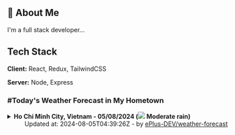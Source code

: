 ## 🚀 About Me
I'm a full stack developer...


## Tech Stack

**Client:** React, Redux, TailwindCSS

**Server:** Node, Express

### #Today's Weather Forecast in My Hometown



<details>
    <summary><b>Ho Chi Minh City, Vietnam - 05/08/2024 (<img src="https://cdn.weatherapi.com/weather/64x64/day/302.png" /> Moderate rain)</b>
    </summary>

    
<table>
    <tr>
        <th>Hour</th>
        <td>00:00</td><td>01:00</td><td>02:00</td><td>03:00</td><td>04:00</td><td>05:00</td><td>06:00</td><td>07:00</td><td>08:00</td><td>09:00</td><td>10:00</td><td>11:00</td><td>12:00</td><td>13:00</td><td>14:00</td><td>15:00</td><td>16:00</td><td>17:00</td><td>18:00</td><td>19:00</td><td>20:00</td><td>21:00</td><td>22:00</td><td>23:00</td>
    </tr>
    <tr>
        <th>Weather</th>
        <td><img src="https://cdn.weatherapi.com/weather/64x64/night/116.png"></img></td><td><img src="https://cdn.weatherapi.com/weather/64x64/night/119.png"></img></td><td><img src="https://cdn.weatherapi.com/weather/64x64/night/116.png"></img></td><td><img src="https://cdn.weatherapi.com/weather/64x64/night/116.png"></img></td><td><img src="https://cdn.weatherapi.com/weather/64x64/night/116.png"></img></td><td><img src="https://cdn.weatherapi.com/weather/64x64/night/116.png"></img></td><td><img src="https://cdn.weatherapi.com/weather/64x64/day/116.png"></img></td><td><img src="https://cdn.weatherapi.com/weather/64x64/day/113.png"></img></td><td><img src="https://cdn.weatherapi.com/weather/64x64/day/116.png"></img></td><td><img src="https://cdn.weatherapi.com/weather/64x64/day/116.png"></img></td><td><img src="https://cdn.weatherapi.com/weather/64x64/day/176.png"></img></td><td><img src="https://cdn.weatherapi.com/weather/64x64/day/176.png"></img></td><td><img src="https://cdn.weatherapi.com/weather/64x64/day/353.png"></img></td><td><img src="https://cdn.weatherapi.com/weather/64x64/day/266.png"></img></td><td><img src="https://cdn.weatherapi.com/weather/64x64/day/353.png"></img></td><td><img src="https://cdn.weatherapi.com/weather/64x64/day/176.png"></img></td><td><img src="https://cdn.weatherapi.com/weather/64x64/day/356.png"></img></td><td><img src="https://cdn.weatherapi.com/weather/64x64/day/293.png"></img></td><td><img src="https://cdn.weatherapi.com/weather/64x64/day/353.png"></img></td><td><img src="https://cdn.weatherapi.com/weather/64x64/night/356.png"></img></td><td><img src="https://cdn.weatherapi.com/weather/64x64/night/356.png"></img></td><td><img src="https://cdn.weatherapi.com/weather/64x64/night/353.png"></img></td><td><img src="https://cdn.weatherapi.com/weather/64x64/night/353.png"></img></td><td><img src="https://cdn.weatherapi.com/weather/64x64/night/353.png"></img></td>
    </tr>
    <tr>
        <th>Condition</th>
        <td width="200px">Partly Cloudy </td><td width="200px">Cloudy </td><td width="200px">Partly Cloudy </td><td width="200px">Partly Cloudy </td><td width="200px">Partly Cloudy </td><td width="200px">Partly Cloudy </td><td width="200px">Partly Cloudy </td><td width="200px">Sunny</td><td width="200px">Partly Cloudy </td><td width="200px">Partly Cloudy </td><td width="200px">Patchy rain nearby</td><td width="200px">Patchy rain nearby</td><td width="200px">Light rain shower</td><td width="200px">Light drizzle</td><td width="200px">Light rain shower</td><td width="200px">Patchy rain nearby</td><td width="200px">Moderate or heavy rain shower</td><td width="200px">Patchy light rain</td><td width="200px">Light rain shower</td><td width="200px">Moderate or heavy rain shower</td><td width="200px">Moderate or heavy rain shower</td><td width="200px">Light rain shower</td><td width="200px">Light rain shower</td><td width="200px">Light rain shower</td>
    </tr>
    <tr>
        <th>Temperature</th>
        <td>26 °C</td><td>25.8 °C</td><td>25.5 °C</td><td>25.3 °C</td><td>25.2 °C</td><td>25.1 °C</td><td>25.1 °C</td><td>26.3 °C</td><td>27.9 °C</td><td>29.4 °C</td><td>30.8 °C</td><td>32.1 °C</td><td>32.9 °C</td><td>32.7 °C</td><td>31.9 °C</td><td>32.1 °C</td><td>32.2 °C</td><td>29.9 °C</td><td>28 °C</td><td>27.5 °C</td><td>27.1 °C</td><td>26.5 °C</td><td>26 °C</td><td>25.7 °C</td>
    </tr>
    <tr>
        <th>Wind</th>
        <td>9.4 kph</td><td>9 kph</td><td>7.6 kph</td><td>7.2 kph</td><td>7.6 kph</td><td>5.4 kph</td><td>4.7 kph</td><td>5.8 kph</td><td>6.8 kph</td><td>8.6 kph</td><td>10.4 kph</td><td>11.2 kph</td><td>11.9 kph</td><td>12.2 kph</td><td>11.9 kph</td><td>9.4 kph</td><td>8.6 kph</td><td>13 kph</td><td>10.8 kph</td><td>7.9 kph</td><td>10.1 kph</td><td>8.3 kph</td><td>8.3 kph</td><td>7.6 kph</td>
    </tr>
</table>

</details>

<div align="right">
    Updated at: 2024-08-05T04:39:26Z - by <a target="_blank"
        href="https://github.com/ePlus-DEV/weather-forecast">ePlus-DEV/weather-forecast</a>
</div>